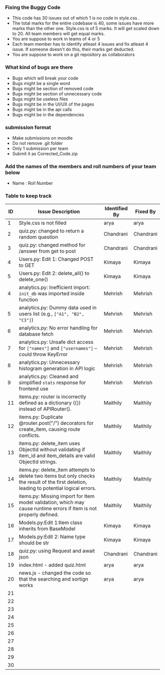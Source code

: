 ### Fixing the Buggy Code

- This code has 30 issues out of which 1 is no code in style.css . 
- The total marks for the entire codebase is 40, some issues have more marks than the other one. Style.css is of 5 marks. It will get scaled down to 20. All team members will get equal marks.
- You are suppose to work in teams of 4 or 5
- Each team member has to identify atleast 4 issues and fix atleast 4 issue. If someone doesn't do this, their marks get deducted.
- You are suppose to work on a git repository as collaborators

### What kind of bugs are there

- Bugs which will break your code
- Bugs might be a single word
- Bugs might be section of removed code
- Bugs might be section of unnecessary code
- Bugs might be useless files
- Bugs might be in the UI/UX of the pages
- Bugs might be in the api calls
- Bugs might be in the dependencies  

### submission format

- Make submissions on moodle
- Do not remove .git folder 
- Only 1 submission per team
- Submit it as Corrected_Code.zip

### Add the names of the members and roll numbers of your team below

- Name : Roll Number

### Table to keep track

| ID  | Issue Description                        | Identified By | Fixed By     |
|-----|------------------------------------------|---------------|--------------|
| 1   | Style.css is not filled                                    |         arya |     arya     |
| 2   | quiz.py: changed to return a random question | Chandrani   | Chandrani       |
| 3   | quiz.py: changed method for /answer from get to post    | Chandrani        | Chandrani             |
| 4   | Users.py: Edit 1: Changed POST to GET    | Kimaya        |  Kimaya      |
| 5   | Users.py: Edit 2: delete_all() to delete_one()| Kimaya   |  Kimaya      |
| 4   | analytics.py: Inefficient import: `init_db` was imported inside function                        | Mehrish       | Mehrish      |
| 5   | analytics.py: Dummy data used in users list (e.g., `["A1", "B2", "C3"]`)                         | Mehrish       | Mehrish      |
| 6   | analytics.py: No error handling for database fetch                                               | Mehrish       | Mehrish      |
| 7   | analytics.py: Unsafe dict access for `["names"]` and `["usernames"]` – could throw KeyError      | Mehrish       | Mehrish      |
| 8   | analytics.py: Unnecessary histogram generation in API logic                                      | Mehrish       | Mehrish      |
| 9   | analytics.py: Cleaned and simplified `stats` response for frontend use                           | Mehrish       | Mehrish      |
| 11  | items.py: router is incorrectly defined as a dictionary ({}) instead of APIRouter().                                        | Maithily              | Maithily             |
| 12  | items.py: Duplicate @router.post("/") decorators for create_item, causing route conflicts.                                         | Maithily               | Maithily             |
| 13  | items.py: delete_item uses ObjectId without validating if item_id and item_details are valid ObjectId strings.                                        | Maithily              | Maithily             |
| 14  | items.py: delete_item attempts to delete two items but only checks the result of the first deletion, leading to potential logical errors.                                         | Maithily               | Maithily             |
| 15  | items.py: Missing import for Item model validation, which may cause runtime errors if Item is not properly defined.                                         | Maithily              | Maithily             |
| 16  | Models.py:Edit 1:Item class inherits from BaseModel | Kimaya            | Kimaya           |
| 17  | Models.py:Edit 2: Name type should be str|Kimaya             |   Kimaya           |
| 18  | quiz.py: using Request and await json | Chandrani            | Chandrani             |
| 19  |  index.html    - added quiz.html                   |  arya             |    arya          |
| 20  |  news.js - changed the code so that the searching and sortign works      |        arya       |     arya         |
| 21  |                                          |               |              |
| 22  |                                          |               |              |
| 23  |                                          |               |              |
| 24  |                                          |               |              |
| 25  |                                          |               |              |
| 26  |                                          |               |              |
| 27  |                                          |               |              |
| 28  |                                          |               |              |
| 29  |                                          |               |              |
| 30  |                                          |               |              |
